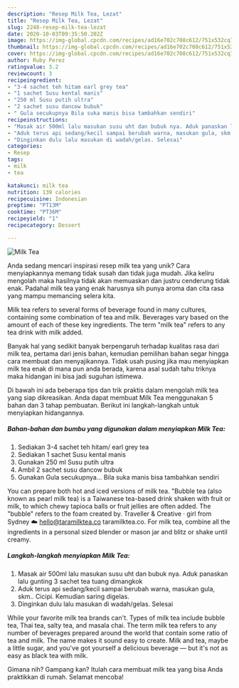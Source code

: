 ```yaml
---
description: "Resep Milk Tea, Lezat"
title: "Resep Milk Tea, Lezat"
slug: 2248-resep-milk-tea-lezat
date: 2020-10-03T09:35:50.202Z
image: https://img-global.cpcdn.com/recipes/ad16e702c708c612/751x532cq70/milk-tea-foto-resep-utama.jpg
thumbnail: https://img-global.cpcdn.com/recipes/ad16e702c708c612/751x532cq70/milk-tea-foto-resep-utama.jpg
cover: https://img-global.cpcdn.com/recipes/ad16e702c708c612/751x532cq70/milk-tea-foto-resep-utama.jpg
author: Ruby Perez
ratingvalue: 3.2
reviewcount: 3
recipeingredient:
- "3-4 sachet teh hitam earl grey tea"
- "1 sachet Susu kental manis"
- "250 ml Susu putih ultra"
- "2 sachet susu dancow bubuk"
- " Gula secukupnya Bila suka manis bisa tambahkan sendiri"
recipeinstructions:
- "Masak air 500ml lalu masukan susu uht dan bubuk nya. Aduk panaskan lalu gunting 3 sachet tea tuang dimangkok"
- "Aduk terus api sedang/kecil sampai berubah warna, masukan gula, skm.. Cicipi. Kemudian saring digelas."
- "Dinginkan dulu lalu masukan di wadah/gelas. Selesai"
categories:
- Resep
tags:
- milk
- tea

katakunci: milk tea 
nutrition: 139 calories
recipecuisine: Indonesian
preptime: "PT13M"
cooktime: "PT36M"
recipeyield: "1"
recipecategory: Dessert

---
```



![Milk Tea](https://img-global.cpcdn.com/recipes/ad16e702c708c612/751x532cq70/milk-tea-foto-resep-utama.jpg)

Anda sedang mencari inspirasi resep milk tea yang unik? Cara menyiapkannya memang tidak susah dan tidak juga mudah. Jika keliru mengolah maka hasilnya tidak akan memuaskan dan justru cenderung tidak enak. Padahal milk tea yang enak harusnya sih punya aroma dan cita rasa yang mampu memancing selera kita.

Milk tea refers to several forms of beverage found in many cultures, containing some combination of tea and milk. Beverages vary based on the amount of each of these key ingredients. The term &#34;milk tea&#34; refers to any tea drink with milk added.

Banyak hal yang sedikit banyak berpengaruh terhadap kualitas rasa dari milk tea, pertama dari jenis bahan, kemudian pemilihan bahan segar hingga cara membuat dan menyajikannya. Tidak usah pusing jika mau menyiapkan milk tea enak di mana pun anda berada, karena asal sudah tahu triknya maka hidangan ini bisa jadi suguhan istimewa.


Di bawah ini ada beberapa tips dan trik praktis dalam mengolah milk tea yang siap dikreasikan. Anda dapat membuat Milk Tea menggunakan 5 bahan dan 3 tahap pembuatan. Berikut ini langkah-langkah untuk menyiapkan hidangannya.

<!--inarticleads1-->

##### Bahan-bahan dan bumbu yang digunakan dalam menyiapkan Milk Tea:

1. Sediakan 3-4 sachet teh hitam/ earl grey tea
1. Sediakan 1 sachet Susu kental manis
1. Gunakan 250 ml Susu putih ultra
1. Ambil 2 sachet susu dancow bubuk
1. Gunakan  Gula secukupnya... Bila suka manis bisa tambahkan sendiri


You can prepare both hot and iced versions of milk tea. &#34;Bubble tea (also known as pearl milk tea) is a Taiwanese tea-based drink shaken with fruit or milk, to which chewy tapioca balls or fruit jellies are often added. The &#34;bubble&#34; refers to the foam created by. Traveller &amp; Creative · girl from Sydney ☁️ hello@taramilktea.co taramilktea.co. For milk tea, combine all the ingredients in a personal sized blender or mason jar and blitz or shake until creamy. 

<!--inarticleads2-->

##### Langkah-langkah menyiapkan Milk Tea:

1. Masak air 500ml lalu masukan susu uht dan bubuk nya. Aduk panaskan lalu gunting 3 sachet tea tuang dimangkok
1. Aduk terus api sedang/kecil sampai berubah warna, masukan gula, skm.. Cicipi. Kemudian saring digelas.
1. Dinginkan dulu lalu masukan di wadah/gelas. Selesai


While your favorite milk tea brands can&#39;t. Types of milk tea include bubble tea, Thai tea, salty tea, and masala chai. The term milk tea refers to any number of beverages prepared around the world that contain some ratio of tea and milk. The name makes it sound easy to create. Milk and tea, maybe a little sugar, and you&#39;ve got yourself a delicious beverage — but it&#39;s not as easy as black tea with milk. 

Gimana nih? Gampang kan? Itulah cara membuat milk tea yang bisa Anda praktikkan di rumah. Selamat mencoba!
